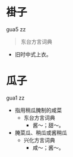 

# 褂子
gua5 zz
> 东台方言词典
- 旧时中式上衣。



# 瓜子
gua1 zz
+ 指用稍瓜腌制的咸菜
  * 东台方言词典
    - 酱～；甜～。
+ 腌菜瓜、稍瓜或酱稍瓜
  * 兴化方言词典
    - 咸～；酱～。
